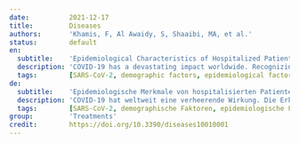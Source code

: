 ```yaml
---
date:          2021-12-17
title:         Diseases
authors:       'Khamis, F, Al Awaidy, S, Shaaibi, MA, et al.'
status:        default
en:
  subtitle:    'Epidemiological Characteristics of Hospitalized Patients with Moderate versus Severe COVID-19 Infection: A Retrospective Cohort Single Centre Study'
  description: 'COVID-19 has a devastating impact worldwide. Recognizing factors that cause its progression is important for the utilization of appropriate resources and improving clinical outcomes. In this study, we aimed to identify the epidemiological and clinical characteristics of patients who were hospitalized with moderate versus severe COVID-19 illness. A single-center, retrospective cohort study was conducted between 3 March and 9 September 2020. Following the CDC guidelines, a two-category variable for COVID-19 severity (moderate versus severe) based on length of stay, need for intensive care or mechanical ventilation and mortality was developed. Data including demographic, clinical characteristics, laboratory parameters, therapeutic interventions and clinical outcomes were assessed using descriptive and inferential analysis. A total of 1002 patients were included, the majority were male (n = 646, 64.5%), Omani citizen (n = 770, 76.8%) and with an average age of 54.2 years. At the bivariate level, patients classified as severe were older (Mean = 55.2, SD = 16) than the moderate patients (Mean = 51.5, SD = 15.8). Diabetes mellitus was the only significant comorbidity potential factor that was more prevalent in severe patients than moderate (n = 321, 46.6%; versus n = 178, 42.4%). Under the laboratory factors; total white cell count (WBC), C-reactive protein (CRP), Lactate dehydrogenase (LDH), D-dimer and corrected calcium were significant. All selected clinical characteristics and therapeutics were significant. At the multivariate level, under demographic factors, only nationality was significant and no significant comorbidity was identified. Three clinical factors were identified, including; sepsis, Acute respiratory disease syndrome (ARDS) and requirement of non-invasive ventilation (NIV). CRP and steroids were also identified under laboratory and therapeutic factors, respectively. Overall, our study identified only five factors from a total of eighteen proposed due to their significant values from the bivariate analysis. There are noticeable differences in levels of COVID-19 severity among nationalities. All the selected clinical and therapeutic factors were significant, implying that they should be a key priority when assessing severity in hospitalized COVID-19 patients. An elevated level of CRP may be a valuable early marker in predicting the progression in non-severe patients with COVID-19. Early recognition and intervention of these factors could ease the management of hospitalized COVID-19 patients and reduce case fatalities as well medical expenditure.'
  tags:        [SARS-CoV-2, demographic factors, epidemiological factors, Oman]
de:
  subtitle:    'Epidemiologische Merkmale von hospitalisierten Patienten mit mäßiger versus schwerer COVID-19-Infektion: Eine retrospektive Kohortenstudie an einem einzigen Zentrum'
  description: 'COVID-19 hat weltweit eine verheerende Wirkung. Die Erkennung von Faktoren, die das Fortschreiten der Erkrankung verursachen, ist wichtig für die Nutzung geeigneter Ressourcen und die Verbesserung der klinischen Ergebnisse. In dieser Studie wollten wir die epidemiologischen und klinischen Merkmale von Patienten ermitteln, die mit einer mittelschweren bzw. schweren COVID-19-Erkrankung ins Krankenhaus eingeliefert wurden. Zwischen dem 3. März und dem 9. September 2020 wurde eine retrospektive Kohortenstudie an einem einzigen Zentrum durchgeführt. In Anlehnung an die CDC-Leitlinien wurde eine Zwei-Kategorien-Variable für den Schweregrad der COVID-19-Erkrankung (mittelschwer versus schwer) entwickelt, die auf der Dauer des Krankenhausaufenthalts, der Notwendigkeit von Intensivpflege oder mechanischer Beatmung und der Sterblichkeit basiert. Daten wie demografische und klinische Merkmale, Laborparameter, therapeutische Maßnahmen und klinische Ergebnisse wurden mittels deskriptiver und inferentieller Analyse bewertet. Insgesamt wurden 1002 Patienten eingeschlossen, die meisten von ihnen waren männlich (n = 646, 64,5 %), omanische Staatsbürger (n = 770, 76,8 %) und hatten ein Durchschnittsalter von 54,2 Jahren. Auf bivariater Ebene waren die Patienten, die als schwer eingestuft wurden, älter (Mittelwert = 55,2, SD = 16) als die Patienten mit mittelschwerer Erkrankung (Mittelwert = 51,5, SD = 15,8). Diabetes mellitus war der einzige signifikante potenzielle Komorbiditätsfaktor, der bei schweren Patienten häufiger auftrat als bei mittelschweren (n = 321, 46,6 %; gegenüber n = 178, 42,4 %). Unter den Laborfaktoren waren die Gesamtzahl der weißen Blutkörperchen (WBC), das C-reaktive Protein (CRP), die Laktatdehydrogenase (LDH), die D-Dimere und das korrigierte Kalzium signifikant. Alle ausgewählten klinischen Merkmale und Therapeutika waren signifikant. Auf der multivariaten Ebene war unter den demografischen Faktoren nur die Nationalität signifikant, und es wurde keine signifikante Komorbidität festgestellt. Drei klinische Faktoren wurden identifiziert: Sepsis, akutes respiratorisches Syndrom (ARDS) und die Notwendigkeit einer nicht-invasiven Beatmung (NIV). CRP und Steroide wurden auch unter den Labor- bzw. Therapiefaktoren identifiziert. Insgesamt wurden in unserer Studie nur fünf der insgesamt achtzehn vorgeschlagenen Faktoren aufgrund ihrer signifikanten Werte in der bivariaten Analyse identifiziert. Es gibt deutliche Unterschiede im Schweregrad von COVID-19 zwischen den Nationalitäten. Alle ausgewählten klinischen und therapeutischen Faktoren waren signifikant, was bedeutet, dass sie bei der Beurteilung des Schweregrads bei hospitalisierten COVID-19-Patienten eine wichtige Rolle spielen sollten. Ein erhöhter CRP-Wert könnte ein wertvoller Frühmarker für die Vorhersage des Krankheitsverlaufs bei nicht-schweren Patienten mit COVID-19 sein. Die frühzeitige Erkennung und Behandlung dieser Faktoren könnte die Behandlung von COVID-19-Patienten im Krankenhaus erleichtern und die Zahl der Todesfälle sowie die medizinischen Kosten verringern.' 
  tags:        [SARS-CoV-2, demographische Faktoren, epidemiologische Faktoren, Oman]
group:         'Treatments'
credit:        https://doi.org/10.3390/diseases10010001
---
```

